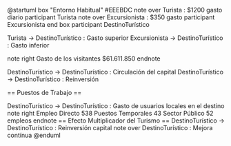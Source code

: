 
@startuml
box "Entorno Habitual" #EEEBDC
note over Turista : $1200 gasto diario
participant Turista 
note over Excursionista : $350 gasto 
participant Excursionista
end box
participant DestinoTurístico

Turista -> DestinoTurístico : Gasto superior
Excursionista ->  DestinoTurístico : Gasto inferior

note right
Gasto de los visitantes $61.611.850
endnote

DestinoTurístico -> DestinoTurístico : Circulación del capital
DestinoTurístico -> DestinoTurístico : Reinversión

== Puestos de Trabajo ==

DestinoTurístico -> DestinoTurístico : Gasto de usuarios locales en el destino
note right
Empleo Directo 538
Puestos Temporales 43
Sector Público 52 empleos
endnote
== Efecto Multiplicador del Turismo ==
DestinoTurístico -> DestinoTurístico : Reinversión capital
note over DestinoTurístico : Mejora contínua 
@enduml
